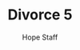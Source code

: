 ---
image: /assets/img/kl/kl_divorce_5.png
title: Divorce 5
number: 5
categories:
  - Meditations
  - Moments
  - Divorce
author: Hope Staff
notes: Divorce 5
embed: >-
  <iframe style="border-radius:12px" src="https://open.spotify.com/embed/episode/5sdDmdQsqDZtR8I9UbriBm?utm_source=generator" width="100%" height="352" frameBorder="0" allowfullscreen="" allow="autoplay; clipboard-write; encrypted-media; fullscreen; picture-in-picture" loading="lazy"></iframe>
transcript: >-
  SOME LINES OF TEXT START HERE
---